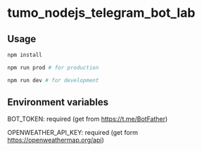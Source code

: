 # tumo_nodejs_telegram_bot_lab

## Usage

```bash
npm install

npm run prod # for production

npm run dev # for development
```

## Environment variables

BOT_TOKEN: required (get from https://t.me/BotFather)

OPENWEATHER_API_KEY: required (get form https://openweathermap.org/api)

